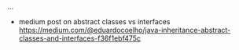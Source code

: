 

...
- medium post on abstract classes vs interfaces
  https://medium.com/@eduardocoelho/java-inheritance-abstract-classes-and-interfaces-f36f1ebf475c
